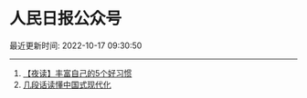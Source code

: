 # 人民日报公众号

最近更新时间: 2022-10-17 09:30:50

--- 
1. [【夜读】丰富自己的5个好习惯](https://mp.weixin.qq.com/s/DyjjDKIwF0pxZxWkIfFAZw) 
2. [几段话读懂中国式现代化](https://mp.weixin.qq.com/s/91ahYbhtLPRfrkY5sdgz4Q) 
